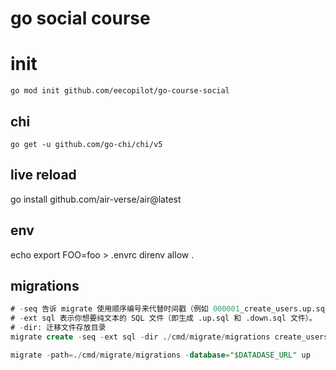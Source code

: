 # go social course

# init

```
go mod init github.com/eecopilot/go-course-social
```

## chi

```
go get -u github.com/go-chi/chi/v5
```

## live reload

go install github.com/air-verse/air@latest

## env

echo export FOO=foo > .envrc
direnv allow .

## migrations

```sql
# -seq 告诉 migrate 使用顺序编号来代替时间戳（例如 000001_create_users.up.sql）
# -ext sql 表示你想要纯文本的 SQL 文件（即生成 .up.sql 和 .down.sql 文件）。
# -dir: 迁移文件存放目录
migrate create -seq -ext sql -dir ./cmd/migrate/migrations create_users
```

```sql
migrate -path=./cmd/migrate/migrations -database="$DATADASE_URL" up
```
